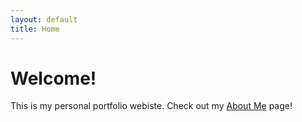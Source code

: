 ```yaml
---
layout: default
title: Home
---
```


# Welcome!

This is my personal portfolio webiste.
Check out my [About Me](/about/) page!